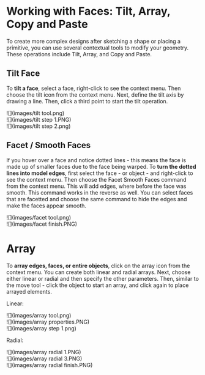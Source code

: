 # Working with Faces: Tilt, Array, Copy and Paste

To create more complex designs after sketching a shape or placing a primitive, you can use several contextual tools to modify your geometry. These operations include Tilt, Array, and Copy and Paste.

## Tilt Face

To **tilt a face**, select a face, right-click to see the context menu. Then choose the tilt icon from the context menu. Next, define the tilt axis by drawing a line. Then, click a third point to start the tilt operation.

![](images/tilt tool.png)  
![](images/tilt step 1.PNG)  
![](images/tilt step 2.png)

## Facet / Smooth Faces

If you hover over a face and notice dotted lines - this means the face is made up of smaller faces due to the face being warped. To **turn the dotted lines into model edges**, first select the face - or object - and right-click to see the context menu. Then choose the Facet Smooth Faces command from the context menu. This will add edges, where before the face was smooth. This command works in the reverse as well. You can select faces that are facetted and choose the same command to hide the edges and make the faces appear smooth.

  
![](images/facet tool.png)  
![](images/facet finish.PNG)

# Array 

To **array edges, faces, or entire objects**, click on the array icon from the context menu. You can create both linear and radial arrays. Next, choose either linear or radial and then specify the other parameters. Then, similar to the move tool - click the object to start an array, and click again to place arrayed elements.

Linear:

![](images/array tool.png)  
![](images/array properties.PNG)  
![](images/array step 1.png)

Radial:

![](images/array radial 1.PNG)  
![](images/array radial 3.PNG)  
![](images/array radial finish.PNG)

